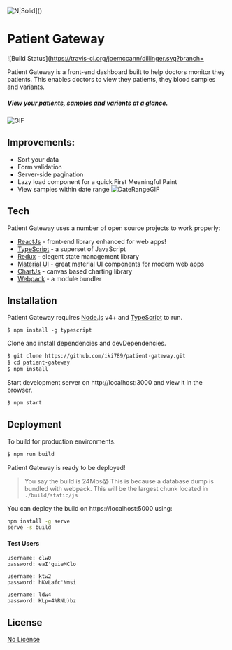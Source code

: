 
![N|Solid](https://i.imgur.com/zd4cZiz.png)]()
# Patient Gateway

![Build Status](https://travis-ci.org/joemccann/dillinger.svg?branch=

Patient Gateway is a front-end dashboard built to help doctors monitor they patients. This enables doctors to view they patients, they blood samples and variants.

##### View your patients, samples and varients at a glance.
  ![GIF](https://i.imgur.com/8bu9LSO.gif)

## Improvements:
  - Sort your data 
  - Form validation
  - Server-side pagination
  - Lazy load component for a quick First Meaningful Paint 
  - View samples within date range
   ![DateRangeGIF](https://i.imgur.com/z8clyWt.gif)

## Tech

Patient Gateway uses a number of open source projects to work properly:

* [ReactJs] - front-end library enhanced for web apps!
* [TypeScript] - a superset of JavaScript
* [Redux] - elegent state management library
* [Material UI] - great material UI components for modern web apps
* [ChartJs] - canvas based charting library
* [Webpack] - a module bundler


## Installation

Patient Gateway requires [Node.js](https://nodejs.org/) v4+ and [TypeScript]  to run.

```$
$ npm install -g typescript
```

Clone and install dependencies and devDependencies.
```sh
$ git clone https://github.com/iki789/patient-gateway.git
$ cd patient-gateway
$ npm install
```

Start development server on http://localhost:3000 and view it in the browser.
```sh
$ npm start
```
## Deployment

To build for production environments.

```sh
$ npm run build
```
Patient Gateway is ready to be deployed! 
>You say the build is 24Mbs😱
This is because a database dump is bundled with webpack. This will be the largest chunk located in `./build/static/js`

You can deploy the build on https://localhost:5000 using:

```sh
npm install -g serve
serve -s build
```

#### Test Users

```
username: clw0
password: eaI'guieMClo

username: ktw2
password: hKvLafc'Nmsi

username: ldw4
password: KLp=4%RNU)bz
```

License
----

[No License]



[//]: # (These are reference links used in the body of this note and get stripped out when the markdown processor does its job. There is no need to format nicely because it shouldn't be seen. Thanks SO - http://stackoverflow.com/questions/4823468/store-comments-in-markdown-syntax)


   [git-repo-url]: <https://github.com/joemccann/dillinger.git>
   [TypeScript]: <https://www.typescriptlang.org/>
   [Material UI]: <https://material-ui.com/>
   [ReactJs]: <https://reactjs.org/>
   [Redux]: <https://react-redux.js.org/>
   [ChartJs]: <https://www.chartjs.org/>
   [Webpack]: <https://webpack.js.org/>
   [No License]: <https://choosealicense.com/no-permission/>

